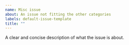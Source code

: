 ```yaml
---
name: Misc issue
about: An issue not fitting the other categories
labels: default-issue-template
title: ""
---
```


A clear and concise description of what the issue is about.
